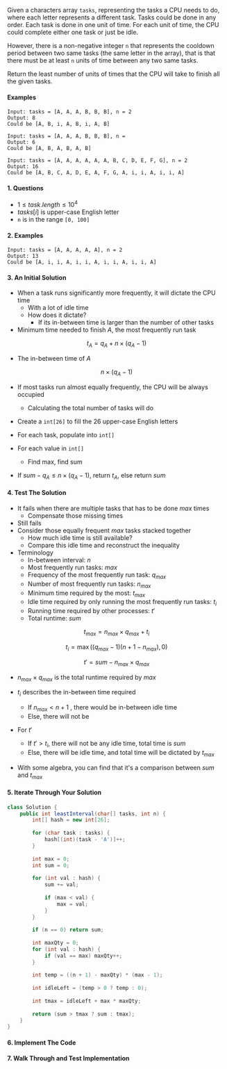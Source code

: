 Given a characters array `tasks`, representing the tasks a CPU needs to do, where each letter represents a different task. Tasks could be done in any order. Each task is done in one unit of time. For each unit of time, the CPU could complete either one task or just be idle.

However, there is a non-negative integer `n` that represents the cooldown period between two same tasks (the same letter in the array), that is that there must be at least `n` units of time between any two same tasks.

Return the least number of units of times that the CPU will take to finish all the given tasks.



#### Examples

```
Input: tasks = [A, A, A, B, B, B], n = 2
Output: 8
Could be [A, B, i, A, B, i, A, B]
```

```
Input: tasks = [A, A, A, B, B, B], n = 
Output: 6
Could be [A, B, A, B, A, B]
```

```
Input: tasks = [A, A, A, A, A, A, B, C, D, E, F, G], n = 2
Output: 16
Could be [A, B, C, A, D, E, A, F, G, A, i, i, A, i, i, A]
```



#### 1. Questions

* $1 \leq task.length \leq 10^4$
* $tasks[i]$ is upper-case English letter
* `n` is in the range `[0, 100]`



#### 2. Examples

```
Input: tasks = [A, A, A, A, A], n = 2
Output: 13
Could be [A, i, i, A, i, i, A, i, i, A, i, i, A]
```



#### 3. An Initial Solution

* When a task runs significantly more frequently, it will dictate the CPU time
  * With a lot of idle time
  * How does it dictate?
    * If its in-between time is larger than the number of other tasks 
* Minimum time needed to finish $A$, the most frequently run task

$$
t_A = q_A + n \times (q_A - 1)
$$

* The in-between time of $A$

$$
n \times (q_A - 1)
$$

* If most tasks run almost equally frequently, the CPU will be always occupied
  * Calculating the total number of tasks will do

* Create a `int[26]` to fill the 26 upper-case English letters
* For each task, populate into `int[]`
* For each value in `int[]`
  * Find max, find sum
* If $sum - q_A \leq n \times (q_A - 1)$, return $t_A$, else return $sum$



#### 4. Test The Solution

* It fails when there are multiple tasks that has to be done $max$ times
  * Compensate those missing times
* Still fails
* Consider those equally frequent $max$ tasks stacked together
  * How much idle time is still available?
  * Compare this idle time and reconstruct the inequality
* Terminology
  * In-between interval: $n$
  * Most frequently run tasks: $max$
  * Frequency of the most frequently run task: $q_{max}$
  * Number of most frequently run tasks: $n_{max}$
  * Minimum time required by the most: $t_{max}$
  * Idle time required by only running the most frequently run tasks: $t_i$
  * Running time required by other processes: $t'$
  * Total runtime: $sum$


$$
t_{max} = n_{max} \times q_{max} + t_i
$$

$$
t_i = \max((q_{max} - 1)(n + 1 - n_{max}), 0)
$$

$$
t' = sum - n_{max} \times q_{max}
$$

* $n_{max} \times q_{max}$ is the total runtime required by $max$
* $t_i$ describes the in-between time required
  * If $n_{max} < n + 1$ , there would be in-between idle time
  * Else, there will not be

* For $t'$
  * If $t' > t_i$, there will not be any idle time, total time is $sum$
  * Else, there will be idle time, and total time will be dictated by $t_{max}$
* With some algebra, you can find that it's a comparison between $sum$ and $t_{max}$



#### 5. Iterate Through Your Solution

```java
class Solution {
    public int leastInterval(char[] tasks, int n) {
        int[] hash = new int[26];
        
        for (char task : tasks) {
            hash[(int)(task - 'A')]++;
        }
        
        int max = 0;
        int sum = 0;
        
        for (int val : hash) {
            sum += val;
            
            if (max < val) {
                max = val;
            }
        }
        
        if (n == 0) return sum;
        
        int maxQty = 0;
        for (int val : hash) {
            if (val == max) maxQty++;
        }
        
        int temp = ((n + 1) - maxQty) * (max - 1);
        
        int idleLeft = (temp > 0 ? temp : 0);
        
        int tmax = idleLeft + max * maxQty;
        
        return (sum > tmax ? sum : tmax);
    }
}
```




#### 6. Implement The Code



#### 7. Walk Through and Test Implementation

